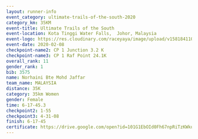 ```yaml
--- 
layout: runner-info 
event_category: ultimate-trails-of-the-south-2020 
category_km: 35KM 
event-title: Ultimate Trails of the South 
event-location: Kota Tinggi Water Falls,  Johor, Malaysia 
event-logo: https://res.cloudinary.com/raceyaya/image/upload/v1581841103/logo/2020/ultimate-trails-2020_i93dfj.jpg 
event-date: 2020-02-08 
checkpoint-name2: CP 1 Junction 3.2 K 
checkpoint-name3: CP 1 Raf Point 24.1K 
overall_rank: 11
gender_rank: 1
bib: 3575
name: Norhaini Bte Mohd Jaffar
team_name: MALAYSIA
distance: 35K
category: 35km Women
gender: Female
time: 6-17-45.3
checkpoint2: 1-55
checkpoint3: 4-31-08
finish: 6-17-45
certificate: https://drive.google.com/open?id=101G1EbOId0Fh67npRiTzKWkuwbDqITik
--- 
```


